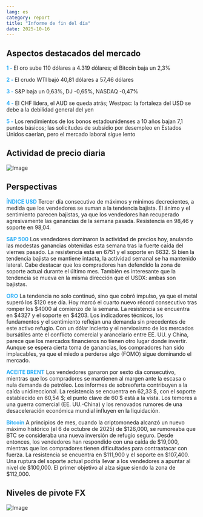 ```yaml
---
lang: es
category: report
title: "Informe de fin del día"
date: 2025-10-16
---
```



<h2>Aspectos destacados del mercado</h2>
<strong style="color: #2caef7;">1 - </strong> El oro sube 110 dólares a 4.319 dólares; el Bitcoin baja un 2,3%

<strong style="color: #2caef7;">2 - </strong> El crudo WTI bajó 40,81 dólares a 57,46 dólares

<strong style="color: #2caef7;">3 - </strong> S&P baja un 0,63%, DJ -0,65%, NASDAQ -0,47%

<strong style="color: #2caef7;">4 - </strong> El CHF lidera, el AUD se queda atrás; Westpac: la fortaleza del USD se debe a la debilidad general del yen

<strong style="color: #2caef7;">5 - </strong> Los rendimientos de los bonos estadounidenses a 10 años bajan 7,1 puntos básicos; las solicitudes de subsidio por desempleo en Estados Unidos caerían, pero el mercado laboral sigue lento



<h2>Actividad de precio diaria</h2>
<img src="https://markleighedu.github.io/img/Oct-2025/16-Oct-2025/price.jpg" alt="Image"/>

<h2>Perspectivas</h2>
<strong style="color: #2caef7;">ÍNDICE USD</strong> Tercer día consecutivo de máximos y mínimos decrecientes, a medida que los vendedores se suman a la tendencia bajista. El ánimo y el sentimiento parecen bajistas, ya que los vendedores han recuperado agresivamente las ganancias de la semana pasada. Resistencia en 98,46 y soporte en 98,04.

<strong style="color: #2caef7;">S&P 500</strong> Los vendedores dominaron la actividad de precios hoy, anulando las modestas ganancias obtenidas esta semana tras la fuerte caída del viernes pasado. La resistencia está en 6751 y el soporte en 6632. Si bien la tendencia bajista se mantiene intacta, la actividad semanal se ha mantenido lateral. Cabe destacar que los compradores han defendido la zona de soporte actual durante el último mes. También es interesante que la tendencia se mueva en la misma dirección que el USDX: ambas son bajistas.

<strong style="color: #2caef7;">ORO</strong> La tendencia no solo continuó, sino que cobró impulso, ya que el metal superó los $120 ese día. Hoy marcó el cuarto nuevo récord consecutivo tras romper los $4000 al comienzo de la semana. La resistencia se encuentra en $4327 y el soporte en $4203. Los indicadores técnicos, los fundamentos y el sentimiento reflejan una demanda sin precedentes de este activo refugio. Con un dólar incierto y el nerviosismo de los mercados bursátiles ante el conflicto comercial y arancelario entre EE. UU. y China, parece que los mercados financieros no tienen otro lugar donde invertir. Aunque se espera cierta toma de ganancias, los compradores han sido implacables, ya que el miedo a perderse algo (FOMO) sigue dominando el mercado.

<strong style="color: #2caef7;">ACEITE BRENT</strong> Los vendedores ganaron por sexto día consecutivo, mientras que los compradores se mantienen al margen ante la escasa o nula demanda de petróleo. Los informes de sobreoferta contribuyen a la caída unidireccional. La resistencia se encuentra en 62,33 $, con el soporte establecido en 60,54 $; el punto clave de 60 $ está a la vista. Los temores a una guerra comercial (EE. UU.-China) y los renovados rumores de una desaceleración económica mundial influyen en la liquidación.

<strong style="color: #2caef7;">Bitcoin</strong> A principios de mes, cuando la criptomoneda alcanzó un nuevo máximo histórico (el 6 de octubre de 2025) de $126,000, se rumoreaba que BTC se consideraba una nueva inversión de refugio seguro. Desde entonces, los vendedores han respondido con una caída de $19,000, mientras que los compradores tienen dificultades para contraatacar con fuerza. La resistencia se encuentra en $111,900 y el soporte en $107,400. Una ruptura del soporte actual podría llevar a los vendedores a apuntar al nivel de $100,000. El primer objetivo al alza sigue siendo la zona de $112,000.



<h2>Niveles de pivote FX</h2>
<img src="https://markleighedu.github.io/img/Oct-2025/16-Oct-2025/pivot.jpg" alt="Image"/>